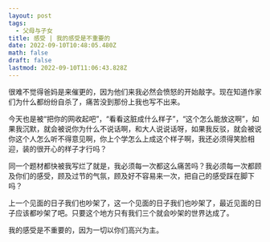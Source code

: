 ```yaml
---
layout: post
tags:
  - 父母与子女
title: 感受 | 我的感受是不重要的
date: 2022-09-10T10:48:05.480Z
math: false
draft: false
lastmod: 2022-09-10T11:06:43.828Z
---
```

很难不觉得爸妈是来催更的，因为他们来我必然会愤怒的开始敲字。现在知道作家们为什么都纷纷自杀了，痛苦没到那份上我也写不出来。

今天也是被“把你的网收起吧”，“看看这脏成什么样子”，“这个怎么能放这啊”，如果我沉默，就会被说你为什么不说话啊，和大人说说话呀，如果我反驳，就会被说你这个人怎么听不得意见啊，你上个学怎么上成这个样子啊，我还必须得笑脸相迎，装的很开心的样子才行吗？

同一个题材都快被我写烂了就是，我必须每一次都这么痛苦吗？我必须每一次都顾及你们的感受，顾及过节的气氛，顾及好不容易来一次，把自己的感受踩在脚下吗？

上一个见面的日子我们也吵架了，这一个见面的日子我们也吵架了，最近见面的日子应该都吵架了吧。只要这个地方只有我们三个就会吵架的世界达成了。

我的感受是不重要的，因为一切以你们高兴为主。

